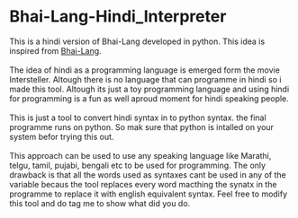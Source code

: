 # Bhai-Lang-Hindi_Interpreter
This is a hindi version of Bhai-Lang developed in python.
This idea is inspired from [Bhai-Lang](https://bhailang.js.org/). <br /><br />The idea of hindi as a programming language is emerged form the movie Intersteller.
Altough there is no language that can programme in hindi so i made this tool.
Altough its just a toy programming language and using hindi for programming is a fun as well aproud moment for hindi speaking people.
<br /><br />This is just a tool to convert hindi syntax in to python syntax.
the final programme runs on python.
So mak sure that python is intalled on your system befor trying this out.
<br /><br />
This approach can be used to use any speaking language like Marathi, telgu, tamil, pujabi, bengali etc to be used for programming.
The only drawback is that all the words used as syntaxes cant be used in any of the variable becaus the tool replaces every word macthing the synatx in the programme to replace it with english equivalent syntax.
Feel free to modify this tool  and do tag me to show what did you do.
